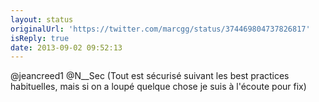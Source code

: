 ```yaml
---
layout: status
originalUrl: 'https://twitter.com/marcgg/status/374469804737826817'
isReply: true
date: 2013-09-02 09:52:13
---
```


@jeancreed1 @N__Sec (Tout est sécurisé suivant les best practices habituelles, mais si on a loupé quelque chose je suis à l'écoute pour fix)
